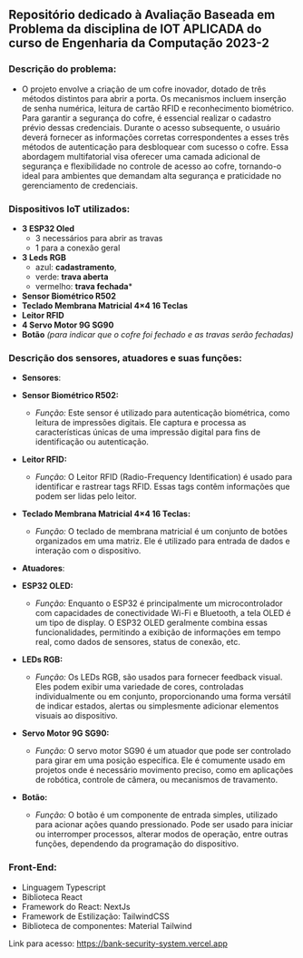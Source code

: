 ## Repositório dedicado à Avaliação Baseada em Problema da disciplina de IOT APLICADA do curso de Engenharia da Computação 2023-2

### Descrição do problema: 
- O projeto envolve a criação de um cofre inovador, dotado de três métodos distintos para abrir a porta. Os mecanismos incluem inserção de senha numérica, leitura de cartão RFID e reconhecimento biométrico. Para garantir a segurança do cofre, é essencial realizar o cadastro prévio dessas credenciais. Durante o acesso subsequente, o usuário deverá fornecer as informações corretas correspondentes a esses três métodos de autenticação para desbloquear com sucesso o cofre. Essa abordagem multifatorial visa oferecer uma camada adicional de segurança e flexibilidade no controle de acesso ao cofre, tornando-o ideal para ambientes que demandam alta segurança e praticidade no gerenciamento de credenciais.

### Dispositivos IoT utilizados:
- **3 ESP32 Oled**
  - 3 necessários para abrir as travas
  - 1 para a conexão geral
- **3 Leds RGB**
  -   azul: **cadastramento**,
  -   verde: **trava aberta**
  -   vermelho: **trava fechada***
- **Sensor Biométrico R502**
- **Teclado Membrana Matricial 4×4 16 Teclas**
- **Leitor RFID**
- **4 Servo Motor 9G SG90**
- **Botão** *(para indicar que o cofre foi fechado e as travas serão fechadas)*

### Descrição dos sensores, atuadores e suas funções:
 
-  **Sensores**:
-  **Sensor Biométrico R502:**
   - *Função:* Este sensor é utilizado para autenticação biométrica, como leitura de impressões digitais.
      Ele captura e processa as características únicas de uma impressão digital para fins de identificação ou autenticação.

-  **Leitor RFID:**
   - *Função:* O Leitor RFID (Radio-Frequency Identification) é usado para identificar e rastrear tags RFID. 
      Essas tags contêm informações que podem ser lidas pelo leitor.

-  **Teclado Membrana Matricial 4×4 16 Teclas:**
   - *Função:* O teclado de membrana matricial é um conjunto de botões organizados em uma matriz. 
      Ele é utilizado para entrada de dados e interação com o dispositivo.

- **Atuadores**:
-  **ESP32 OLED:**
   - *Função:* Enquanto o ESP32 é principalmente um microcontrolador com capacidades de conectividade Wi-Fi e Bluetooth, a tela OLED é um tipo de display. 
      O ESP32 OLED geralmente combina essas funcionalidades, permitindo a exibição de informações em tempo real, como dados de sensores, status de conexão, etc.

-  **LEDs RGB:**
   - *Função:* Os LEDs RGB, são usados para fornecer feedback visual. 
      Eles podem exibir uma variedade de cores, controladas individualmente ou em conjunto, proporcionando uma forma versátil de indicar estados, alertas ou simplesmente adicionar elementos visuais ao dispositivo.

-  **Servo Motor 9G SG90:**
   - *Função:* O servo motor SG90 é um atuador que pode ser controlado para girar em uma posição específica. 
      Ele é comumente usado em projetos onde é necessário movimento preciso, como em aplicações de robótica, controle de câmera, ou mecanismos de travamento.

-  **Botão:**
   - *Função:* O botão é um componente de entrada simples, utilizado para acionar ações quando pressionado. 
      Pode ser usado para iniciar ou interromper processos, alterar modos de operação, entre outras funções, dependendo da programação do dispositivo.

### Front-End:
- Linguagem Typescript
- Biblioteca React
- Framework do React: NextJs
- Framework de Estilização: TailwindCSS
- Biblioteca de componentes: Material Tailwind

Link para acesso: https://bank-security-system.vercel.app
